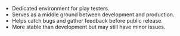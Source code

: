 - Dedicated environment for play testers.
- Serves as a middle ground between development and production.
- Helps catch bugs and gather feedback before public release.
- More stable than development but may still have minor issues.